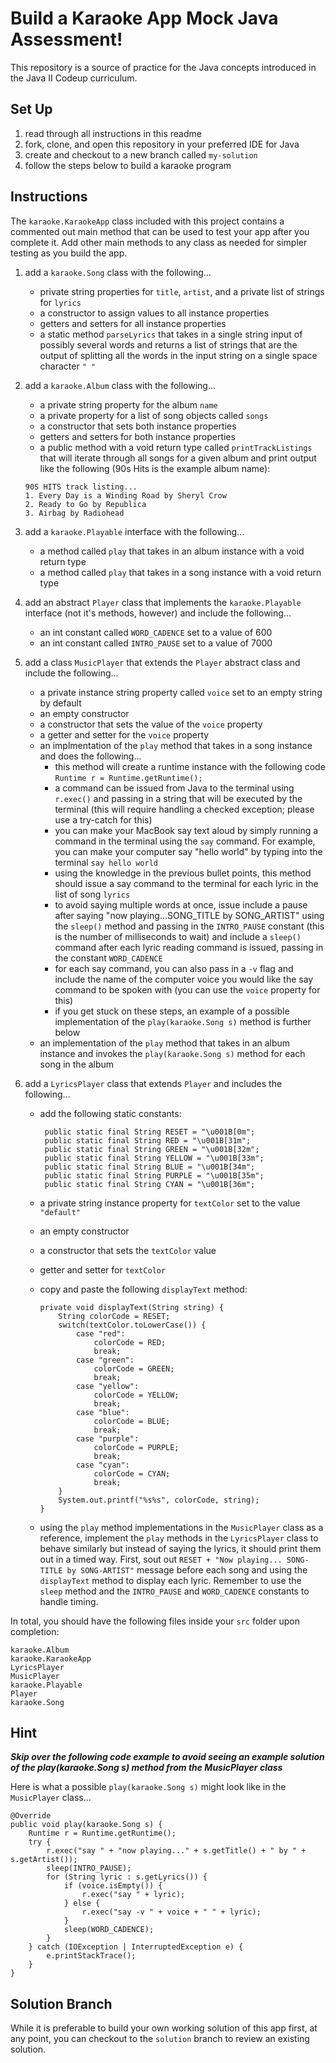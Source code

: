 # Build a Karaoke App Mock Java Assessment!

This repository is a source of practice for the Java concepts introduced in the Java II Codeup curriculum.

## Set Up

1. read through all instructions in this readme
1. fork, clone, and open this repository in your preferred IDE for Java
1. create and checkout to a new branch called ```my-solution```
1. follow the steps below to build a karaoke program

## Instructions

The ```karaoke.KaraokeApp``` class included with this project contains a commented out main method that can be used to test your app after you complete it. Add other main methods to any class as needed for simpler testing as you build the app.    

1. add a ```karaoke.Song``` class with the following...
	
	- private string properties for ```title```, ```artist```, and a private list of strings for ```lyrics```
	- a constructor to assign values to all instance properties
	- getters and setters for all instance properties
	- a static method ```parseLyrics``` that takes in a single string input of possibly several words and returns a list of strings that are the output of splitting all the words in the input string on a single space character ```" "```

1. add a ```karaoke.Album``` class with the following...

	- a private string property for the album ```name```
	- a private property for a list of song objects called ```songs```
	- a constructor that sets both instance properties
	- getters and setters for both instance properties
	- a public method with a void return type called ```printTrackListings``` that will iterate through all songs for a given album and print output like the following (90s Hits is the example album name):

	```
	90S HITS track listing...
	1. Every Day is a Winding Road by Sheryl Crow
	2. Ready to Go by Republica
	3. Airbag by Radiohead
	```
1. add a ```karaoke.Playable``` interface with the following...

	- a method called ```play``` that takes in an album instance with a void return type
	- a method called ```play``` that takes in a song instance with a void return type

1. add an abstract ```Player``` class that implements the ```karaoke.Playable``` interface (not it's methods, however) and include the following...

	- an int constant called ```WORD_CADENCE``` set to a value of 600
	- an int constant called ```INTRO_PAUSE``` set to a value of 7000

1. add a class ```MusicPlayer``` that extends the ```Player``` abstract class and include the following...

	- a private instance string property called ```voice``` set to an empty string by default
	- an empty constructor
	- a constructor that sets the value of the ```voice``` property
	- a getter and setter for the ```voice``` property
	- an implmentation of the ```play``` method that takes in a song instance and does the following...
		- 	this method will create a runtime instance with the following code ```Runtime r = Runtime.getRuntime();```
		-  a command can be issued from Java to the terminal using ```r.exec()``` and passing in a string that will be executed by the terminal (this will require handling a checked exception; please use a try-catch for this)
		-  you can make your MacBook say text aloud by simply running a command in the terminal using the ```say``` command. For example, you can make your computer say "hello world" by typing into the terminal ```say hello world```
		-  using the knowledge in the previous bullet points, this method should issue a say command to the terminal for each lyric in the list of song ```lyrics```
		-  to avoid saying multiple words at once, issue include a pause after saying "now playing...SONG_TITLE by SONG_ARTIST" using the ```sleep()``` method and passing in the ```INTRO_PAUSE``` constant (this is the number of milliseconds to wait) and include a ```sleep()``` command after each lyric reading command is issued, passing in the constant ```WORD_CADENCE```
		- for each say command, you can also pass in a ```-v``` flag and include the name of the computer voice you would like the say command to be spoken with (you can use the ```voice``` property for this)
		- if you get stuck on these steps, an example of a possible implementation of the ```play(karaoke.Song s)``` method is further below
	- an implementation of the ```play``` method that takes in an album instance and invokes the ```play(karaoke.Song s)``` method for each song in the album
1. add a ```LyricsPlayer``` class that extends ```Player``` and includes the following...
	- add the following static constants:
	
        ```
         public static final String RESET = "\u001B[0m";
         public static final String RED = "\u001B[31m";
         public static final String GREEN = "\u001B[32m";
         public static final String YELLOW = "\u001B[33m";
         public static final String BLUE = "\u001B[34m";
         public static final String PURPLE = "\u001B[35m";
         public static final String CYAN = "\u001B[36m";
        ``` 
	- a private string instance property for ```textColor``` set to the value ```"default"```
	- an empty constructor
	- a constructor that sets the ```textColor``` value
	- getter and setter for ```textColor```
	- copy and paste the following ```displayText``` method:

        ```
        private void displayText(String string) {
            String colorCode = RESET;
            switch(textColor.toLowerCase()) {
                case "red":
                    colorCode = RED;
                    break;
                case "green":
                    colorCode = GREEN;
                    break;
                case "yellow":
                    colorCode = YELLOW;
                    break;
                case "blue":
                    colorCode = BLUE;
                    break;
                case "purple":
                    colorCode = PURPLE;
                    break;
                case "cyan":
                    colorCode = CYAN;
                    break;
            }
            System.out.printf("%s%s", colorCode, string);
        }
        ```
	- using the ```play``` method implementations in the ```MusicPlayer``` class as a reference, implement the ```play``` methods in the ```LyricsPlayer``` class to behave similarly but instead of saying the lyrics, it should print them out in a timed way. First, sout out ```RESET + "Now playing... SONG-TITLE by SONG-ARTIST"``` message before each song and using the ```displayText``` method to display each lyric. Remember to use the ```sleep``` method and the ```INTRO_PAUSE``` and ```WORD_CADENCE``` constants to handle timing. 


In total, you should have the following files inside your ```src``` folder upon completion:

```
karaoke.Album
karaoke.KaraokeApp
LyricsPlayer
MusicPlayer
karaoke.Playable
Player
karaoke.Song
```

## Hint

***Skip over the following code example to avoid seeing an example solution of the play(karaoke.Song s) method from the MusicPlayer class***
	
Here is what a possible ```play(karaoke.Song s)``` might look like in the ```MusicPlayer``` class...
	
```
@Override
public void play(karaoke.Song s) {
    Runtime r = Runtime.getRuntime();
    try {
        r.exec("say " + "now playing..." + s.getTitle() + " by " + s.getArtist());
        sleep(INTRO_PAUSE);
        for (String lyric : s.getLyrics()) {
            if (voice.isEmpty()) {
                r.exec("say " + lyric);
            } else {
                r.exec("say -v " + voice + " " + lyric);
            }
            sleep(WORD_CADENCE);
        }
    } catch (IOException | InterruptedException e) {
        e.printStackTrace();
    }
}
```

## Solution Branch

While it is preferable to build your own working solution of this app first, at any point, you can checkout to the ```solution``` branch to review an existing solution.
